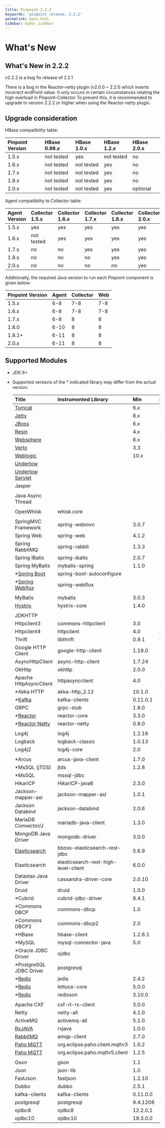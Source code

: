 ```yaml
---
title: Pinpoint 2.2.2
keywords: 'pinpoint release, 2.2.2'
permalink: main.html
sidebar: mydoc_sidebar
---
```


# What's New

## What's New in 2.2.2

v2.2.2 is a bug fix release of 2.2.1

There is a bug in the Reactor-netty plugin \(v2.0.0 ~ 2.2.1\) which inserts incorrect endPoint value. It only occurs in certain circumstances relating the high overload in Pinpoint-Collector To prevent this, it is recommended to upgrade to version 2.2.2 or higher when using the Reactor-netty plugin.

## Upgrade consideration

HBase compatibility table:

| Pinpoint Version | HBase 0.98.x | HBase 1.0.x | HBase 1.2.x | HBase 2.0.x |
| :--- | :--- | :--- | :--- | :--- |
| 1.5.x | not tested | yes | not tested | no |
| 1.6.x | not tested | not tested | yes | no |
| 1.7.x | not tested | not tested | yes | no |
| 1.8.x | not tested | not tested | yes | no |
| 2.0.x | not tested | not tested | yes | optional |

Agent compatibility to Collector table:

| Agent Version | Collector 1.5.x | Collector 1.6.x | Collector 1.7.x | Collector 1.8.x | Collector 2.0.x |
| :--- | :--- | :--- | :--- | :--- | :--- |
| 1.5.x | yes | yes | yes | yes | yes |
| 1.6.x | not tested | yes | yes | yes | yes |
| 1.7.x | no | no | yes | yes | yes |
| 1.8.x | no | no | no | yes | yes |
| 2.0.x | no | no | no | no | yes |

Additionally, the required Java version to run each Pinpoint component is given below:

| Pinpoint Version | Agent | Collector | Web |
| :--- | :--- | :--- | :--- |
| 1.5.x | 6-8 | 7-8 | 7-8 |
| 1.6.x | 6-8 | 7-8 | 7-8 |
| 1.7.x | 6-8 | 8 | 8 |
| 1.8.0 | 6-10 | 8 | 8 |
| 1.8.1+ | 6-11 | 8 | 8 |
| 2.0.x | 6-11 | 8 | 8 |

## Supported Modules

* JDK 6+
* Supported versions of the \* indicated library may differ from the actual version.

  | Title | Instrumented Library | Min | Max | Comment |  |
  | :--- | :--- | :--- | :--- | :--- | :--- |
  | [Tomcat](https://github.com/pinpoint-apm/pinpoint/tree/master/plugins/tomcat) |  | 6.x | 9.x |  |  |
  | [Jetty](https://github.com/pinpoint-apm/pinpoint/tree/master/plugins/jetty) |  | 8.x | 9.x |  |  |
  | [JBoss](https://github.com/pinpoint-apm/pinpoint/tree/master/plugins/jboss) |  | 6.x | 7.x |  |  |
  | [Resin](https://github.com/pinpoint-apm/pinpoint/tree/master/plugins/resin) |  | 4.x | 4.x |  |  |
  | [Websphere](https://github.com/pinpoint-apm/pinpoint/tree/master/plugins/websphere) |  | 6.x | 8.x |  |  |
  | [Vertx](https://github.com/pinpoint-apm/pinpoint/tree/master/plugins/vertx) |  | 3.3 | 3.5 |  |  |
  | [Weblogic](https://github.com/pinpoint-apm/pinpoint/tree/master/plugins/weblogic) |  | 10.x | 12.x |  |  |
  | [Undertow](https://github.com/pinpoint-apm/pinpoint/tree/master/plugins/undertow) |  |  |  |  |  |
  | [Undertow Servlet](https://github.com/pinpoint-apm/pinpoint/tree/master/plugins/undertow-servlet) |  |  |  |  |  |
  | Jasper |  |  |  |  |  |
  |  |  |  |  |  |  |
  | Java Async Thread |  |  |  |  |  |
  |  |  |  |  |  |  |
  | OpenWhisk | whisk.core |  |  |  |  |
  |  |  |  |  |  |  |
  | SpringMVC Framework | spring-webmvc | 3.0.7 | 5.3.6 |  |  |
  | Spring Web | spring-web | 4.1.2 | 4.3.30 |  |  |
  | Spring RabbitMQ | spring-rabbit | 1.3.3 | 2.2.16 |  |  |
  | Spring IBatis | spring-ibatis | 2.0.7 | 2.0.8 |  |  |
  | Spring MyBatis | mybatis-spring | 1.1.0 | 1.3.3 |  |  |
  | \*[Spring Boot](https://github.com/pinpoint-apm/pinpoint/tree/master/plugins/spring-boot) | spring-boot-autoconfigure |  |  |  |  |
  | \*[Spring Webflux](https://github.com/pinpoint-apm/pinpoint/tree/master/plugins/spring-webflux) | spring-webflux |  |  |  |  |
  |  |  |  |  |  |  |
  | MyBatis | mybatis | 3.0.3 | 3.3.1 |  |  |
  | [Hystrix](https://github.com/pinpoint-apm/pinpoint/tree/master/plugins/hystrix) | hystrix-core | 1.4.0 | 1.5.18 |  |  |
  |  |  |  |  |  |  |
  | JDKHTTP |  |  |  |  |  |
  | Httpclient3 | commons-httpclient | 3.0 | 3.1 |  |  |
  | Httpclient4 | httpclient | 4.0 | 4.5.4 |  |  |
  | Thrift | libthrift | 0.9.1 | 0.14.1 |  |  |
  | Google HTTP Client | google-http-client | 1.19.0 | 1.39.2 |  |  |
  | AsyncHttpClient | async-http-client | 1.7.24 | 1.8.17 |  |  |
  | OkHttp | okhttp | 2.0.0 | 3.3.1 |  |  |
  | Apache HttpAsyncClient | httpasyncclient | 4.0 | 4.1.3 |  |  |
  | \*Akka HTTP | akka-http\_2.12 | 10.1.0 | 10.1.x |  |  |
  | \*[Kafka](https://github.com/pinpoint-apm/pinpoint/tree/master/plugins/kafka) | kafka-clients | 0.11.0.1 |  |  |  |
  | GRPC | grpc-stub | 1.8.0 | 1.37.0 |  |  |
  | \*[Reactor](https://github.com/pinpoint-apm/pinpoint/tree/master/plugins/reactor) | reactor-core | 3.3.0 | 3.3.1 |  |  |
  | \*[Reactor Netty](https://github.com/pinpoint-apm/pinpoint/tree/master/plugins/reactor-netty) | reactor-netty | 0.8.0 | 0.9.2 |  |  |
  |  |  |  |  |  |  |
  | Log4j | log4j | 1.2.16 | 1.2.17 |  |  |
  | Logback | logback-classic | 1.0.13 | 1.2.3 |  |  |
  | Log4j2 | log4j-core | 2.0 | 2.12.1 |  |  |
  |  |  |  |  |  |  |
  | \*Arcus | arcus-java-client | 1.7.0 | 1.11.4 |  |  |
  | \*MsSQL \(jTDS\) | jtds | 1.2.8 |  |  |  |
  | \*MsSQL | mssql-jdbc |  |  |  |  |
  | HikariCP | HikariCP-java6 | 2.3.0 | 2.3.13 |  |  |
  | Jackson-mapper-asl | jackson-mapper-asl | 1.0.1 | 1.8.11 |  |  |
  | Jackson Databind | jackson-databind | 2.0.6 | 2.12.3 |  |  |
  | MariaDB Connector/J | mariadb-java-client | 1.3.0 | 2.7.2 |  |  |
  | MongoDB Java Driver | mongodb-driver | 3.0.0 | 3.12.8 |  |  |
  | [Elasticsearch](https://github.com/pinpoint-apm/pinpoint/tree/master/plugins/elasticsearch-bboss) | bboss-elasticsearch-rest-jdbc | 5.6.9 | 5.8.2 |  |  |
  | Elasticsearch | elasticsearch-rest-high-level-client | 6.0.0 | 6.8.15 |  |  |
  | Datastax Java Driver | cassandra-driver-core | 2.0.10 | 3.11.0 |  |  |
  | Druid | druid | 1.0.0 | 1.2.6 |  |  |
  | \*Cubrid | cubrid-jdbc-driver | 8.4.1 | 10.0.0 |  |  |
  | \*Commons DBCP | commons-dbcp | 1.0 | 1.4 |  |  |
  | \*Commons DBCP2 | commons-dbcp2 | 2.0 | 2.5.0 |  |  |
  | \*HBase | hbase-client | 1.2.6.1 | 1.2.6.1 |  |  |
  | \*MySQL | mysql-connector-java | 5.0 | 8.x |  |  |
  | \*Oracle JDBC Driver | ojdbc |  |  |  |  |
  | \*PostgreSQL JDBC Driver | postgresql |  |  |  |  |
  | \*[Redis](https://github.com/pinpoint-apm/pinpoint/tree/master/plugins/redis) | jedis | 2.4.2 |  |  |  |
  | \*[Redis](https://github.com/pinpoint-apm/pinpoint/tree/master/plugins/redis-lettuce) | lettuce-core | 5.0.0 | 5.1.2 |  |  |
  | \*[Redis](https://github.com/pinpoint-apm/pinpoint/tree/master/plugins/redis-redisson) | redisson | 3.10.0 | 3.10.4 |  |  |
  |  |  |  |  |  |  |
  | Apache CXF | cxf-rt-rs-client | 3.0.0 | 3.4.3 |  |  |
  | Netty | netty-all | 4.1.0 | 4.1.63 |  |  |
  | ActiveMQ | activemq-all | 5.1.0 | 5.16.1 |  |  |
  | [RxJAVA](https://github.com/pinpoint-apm/pinpoint/tree/master/plugins/rxjava) | rxjava | 1.0.0 | 1.3.8 |  |  |
  | [RabbitMQ](https://github.com/pinpoint-apm/pinpoint/tree/master/plugins/rabbitmq) | amqp-client | 2.7.0 | 5.12.0 |  |  |
  | [Paho MQTT](https://github.com/pinpoint-apm/pinpoint/tree/master/plugins/paho-mqtt) | org.eclipse.paho.client.mqttv3 | 1.0.2 | 1.2.5 |  |  |
  | [Paho MQTT](https://github.com/pinpoint-apm/pinpoint/tree/master/plugins/paho-mqtt) | org.eclipse.paho.mqttv5.client | 1.2.5 | 1.2.5 |  |  |
  |  |  |  |  |  |  |
  | Gson | gson | 1.1 | 2.8.3 |  |  |
  | Json | json-lib | 1.0 | 2.2.2 |  |  |
  | FastJson | fastjson | 1.2.10 | 1.2.76 |  |  |
  | Dubbo | dubbo | 2.5.1 | 2.6.9 |  |  |
  | kafka-clients | kafka-clients | 0.11.0.0 | 2.6.1 |  |  |
  | postgresql | postgresql | 9.4.1208 | 42.2.19 |  |  |
  | ojdbc8 | ojdbc8 | 12.2.0.1 | 21.1.0.0 |  |  |
  | ojdbc10 | ojdbc10 | 19.3.0.0 | 19.10.0.0 |  |  |

